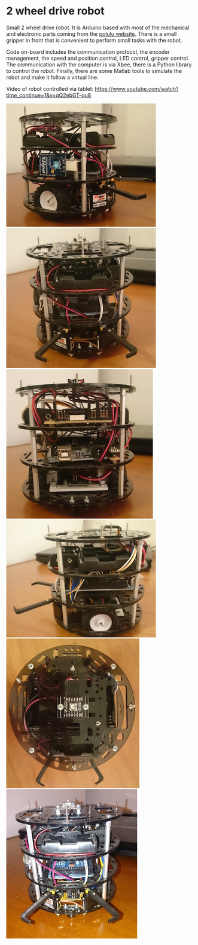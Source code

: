 2 wheel drive robot 
====

Small 2 wheel drive robot. It is Arduino based with most of the mechanical and electronic parts coming from the [polulu website](https://www.pololu.com/).  There is a small gripper in front that is convenient to perform small tasks with the robot.

Code on-board includes the communication protocol, the encoder management, the speed and position control, LED control, gripper control. The communication with the computer is via Xbee, there is a Python library to control the robot. Finally, there are some Matlab tools to simulate the robot and make it follow a virtual line.

Video of robot controlled via tablet: https://www.youtube.com/watch?time_continue=1&v=qQ2ebGT-qu8

![](/img/right.jpg)
![](/img/front_2.jpg)
![](/img/back.jpg)
![](/img/left.jpg)
![](/img/top.jpg)
![](/img/front_1.jpg)
